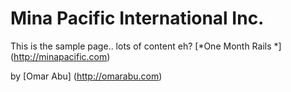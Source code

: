 # Mina Pacific International Inc.
This is the sample page.. lots of content eh?
[*One Month Rails *] (http://minapacific.com)

by [Omar Abu] (http://omarabu.com)
